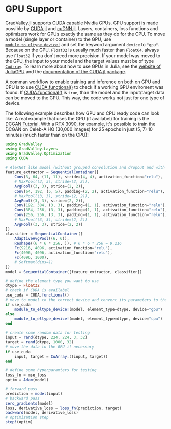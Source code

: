 # GPU Support

GradValley.jl supports [CUDA](https://github.com/JuliaGPU/CUDA.jl) capable Nvidia GPUs. GPU support is made possible by [CUDA.jl]([CUDA](https://github.com/JuliaGPU/CUDA.jl)) and [cuDNN.jl](https://github.com/JuliaGPU/CUDA.jl/tree/master/lib/cudnn).
Layers, containers, loss functions and optimizers work for GPUs exactly the same as they do for the CPU. 
To move a model (single layer or container) to the GPU, use [`module_to_eltype_device!`](@ref) and set the keyword argument `device` to `"gpu"`. 
Because on the GPU, `Float32` is usually much faster than `Float64`, always use `Float32` if you don't need more precision. If your model was moved to the GPU, the input to your model and the target values must be of type [`CuArray`](https://cuda.juliagpu.org/stable/usage/overview/#The-CuArray-type).
To learn more about how to use GPUs in Julia, see the [website of JuliaGPU](https://juliagpu.org/) and the [documentation of the CUDA.jl package](https://cuda.juliagpu.org/stable/).

A comman workflow to enable training and inference on both on GPU and CPU is to use [CUDA.functional()](https://cuda.juliagpu.org/stable/api/essentials/#Initialization) to check if a working GPU enviroment was found.
If [CUDA.functional()](https://cuda.juliagpu.org/stable/api/essentials/#Initialization) is `true`, than the model and the input/target data can be moved to the GPU. This way, the code works not just for one type of device.

The following example describes how GPU and CPU ready code can look like. 
A real example that uses the GPU (if availabel) for training is the [DCGAN Tutorial](). With a RTX 3090, for example, it's possible to train the DCGAN on Celeb-A HQ (30,000 images) for 25 epochs in just (5, 7) 10 minutes (much faster than on the CPU)!

```julia
using GradValley
using GradValley.Layers
using GradValley.Optimization
using CUDA

# AlexNet like model (without grouped convolution and dropout and with AvgPool instead of MaxPool)
feature_extractor = SequentialContainer([
    Conv(3, 64, (11, 11), stride=(4, 4), activation_function="relu"),
    # MaxPool((3, 3), stride=(2, 2)),
    AvgPool((3, 3), stride=(2, 2)),
    Conv(64, 192, (5, 5), padding=(2, 2), activation_function="relu"),
    # MaxPool((3, 3), stride=(2, 2)),
    AvgPool((3, 3), stride=(2, 2)),
    Conv(192, 384, (3, 3), padding=(1, 1), activation_function="relu"),
    Conv(384, 256, (3, 3), padding=(1, 1), activation_function="relu"),
    Conv(256, 256, (3, 3), padding=(1, 1), activation_function="relu"),
    # MaxPool((3, 3), stride=(2, 2))
    AvgPool((3, 3), stride=(2, 2))
])
classifier = SequentialContainer([
    AdaptiveAvgPool((6, 6)),
    Reshape((6 * 6 * 256, )), # 6 * 6 * 256 = 9.216
    Fc(9216, 4096, activation_function="relu"),
    Fc(4096, 4096, activation_function="relu"),
    Fc(4096, 1000),
    # Softmax(dims=1)
])
model = SequentialContainer([feature_extractor, classifier])

# define the element type you want to use 
dtype = Float32
# check if CUDA is availabel
use_cuda = CUDA.functional()
# move to model to the correct device and convert its parameters to the specified dtype
if use_cuda
    module_to_eltype_device!(model, element_type=dtype, device="gpu")
else    
    module_to_eltype_device!(model, element_type=dtype, device="cpu")
end

# create some random data for testing
input = rand(dtype, 224, 224, 3, 32)
target = rand(dtype, 1000, 32)
# move the data to the GPU if necessary
if use_cuda
    input, target = CuArray.((input, target))
end

# define some hyperparamters for testing
loss_fn = mse_loss
optim = Adam(model)

# forward pass
prediction = model(input)
# backward pass
zero_gradients(model)
loss, derivative_loss = loss_fn(prediction, target)
backward(model, derivative_loss)
# optimization step
step!(optim)
```
